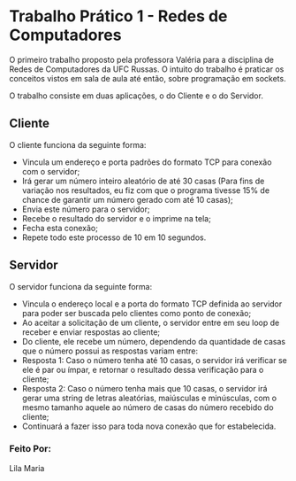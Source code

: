 # Trabalho Prático 1 - Redes de Computadores

O primeiro trabalho proposto pela professora Valéria para a disciplina de Redes de Computadores da UFC Russas.
O intuito do trabalho é praticar os conceitos vistos em sala de aula até então, sobre programação em sockets.

O trabalho consiste em duas aplicações, o do Cliente e o do Servidor.

## Cliente

O cliente funciona da seguinte forma:

- Vincula um endereço e porta padrões do formato TCP para conexão com o servidor;
- Irá gerar um número inteiro aleatório de até 30 casas (Para fins de variação nos resultados, eu fiz com que o programa tivesse 15% de chance de garantir um número gerado com até 10 casas);
- Envia este número para o servidor;
- Recebe o resultado do servidor e o imprime na tela;
- Fecha esta conexão;
- Repete todo este processo de 10 em 10 segundos.

## Servidor

O servidor funciona da seguinte forma:

- Vincula o endereço local e a porta do formato TCP definida ao servidor para poder ser buscada pelo clientes como ponto de conexão;
- Ao aceitar a solicitação de um cliente, o servidor entre em seu loop de receber e enviar respostas ao cliente;
- Do cliente, ele recebe um número, dependendo da quantidade de casas que o número possui as respostas variam entre:
- Resposta 1: Caso o número tenha até 10 casas, o servidor irá verificar se ele é par ou ímpar, e retornar o resultado dessa verificação para o cliente;
- Resposta 2: Caso o número tenha mais que 10 casas, o servidor irá gerar uma string de letras aleatórias, maiúsculas e minúsculas, com o mesmo tamanho aquele ao número de casas do número recebido do cliente;
- Continuará a fazer isso para toda nova conexão que for estabelecida.

### Feito Por:
Lila Maria
